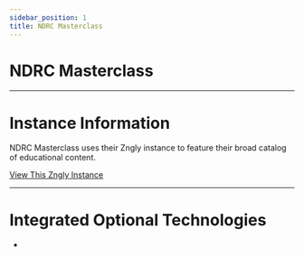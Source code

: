 ```yaml
---
sidebar_position: 1
title: NDRC Masterclass
---
```


# NDRC Masterclass
---

# Instance Information

NDRC Masterclass uses their Zngly instance to feature their broad catalog of educational content.

<a href="https://ndrcmastercls.wpengine.com/" target="_blank">View This Zngly Instance</a>

---

# Integrated Optional Technologies

- 
